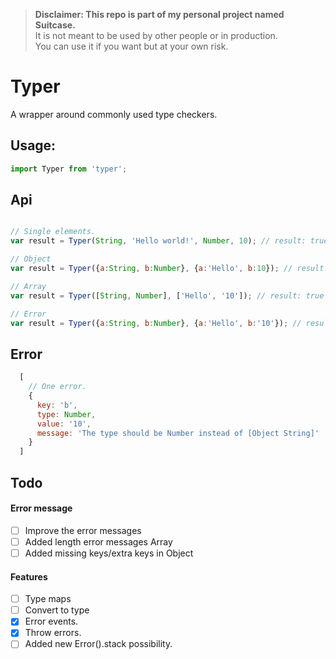 > **Disclaimer: This repo is part of my personal project named Suitcase.**  
> It is not meant to be used by other people or in production.    
> You can use it if you want but at your own risk.

# Typer
A wrapper around commonly used type checkers.

## Usage:
```js
import Typer from 'typer';
```

## Api

```js

// Single elements.
var result = Typer(String, 'Hello world!', Number, 10); // result: true

// Object
var result = Typer({a:String, b:Number}, {a:'Hello', b:10}); // result: true

// Array
var result = Typer([String, Number], ['Hello', '10']); // result: true

// Error
var result = Typer({a:String, b:Number}, {a:'Hello', b:'10'}); // result: [Error]

```

## Error
```js
  [
    // One error.
    {
      key: 'b',
      type: Number,
      value: '10',
      message: 'The type should be Number instead of [Object String]'
    }
  ]
```

## Todo

#### Error message
- [ ] Improve the error messages
- [ ] Added length error messages Array
- [ ] Added missing keys/extra keys in Object

#### Features
- [ ] Type maps
- [ ] Convert to type
- [x] Error events.
- [x] Throw errors.
- [ ] Added new Error().stack possibility.
